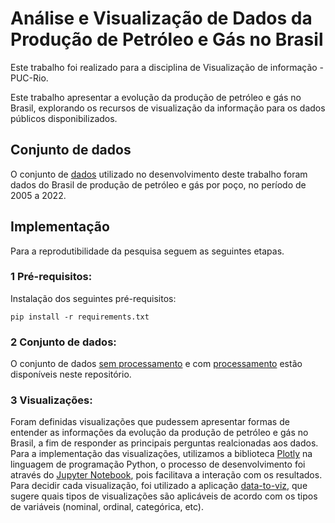 <h1> Análise e Visualização de Dados da Produção de Petróleo e Gás no Brasil </h1>
<p>Este trabalho foi realizado para a disciplina de Visualização de informação - PUC-Rio.</p>

Este trabalho apresentar a evolução da produção de petróleo e gás no Brasil, explorando os
recursos de visualização da informação para os dados públicos disponibilizados.

## Conjunto de dados
O conjunto de [dados](https://www.gov.br/anp/pt-br/centrais-de-conteudo/dados-abertos/producao-de-petroleo-e-gas-natural-por-poco) utilizado no desenvolvimento deste trabalho foram dados do Brasil
de produção de petróleo e gás por poço, no período de 2005 a 2022.

## Implementação
Para a reprodutibilidade da pesquisa seguem as seguintes etapas.

### 1 Pré-requisitos:
Instalação dos seguintes pré-requisitos: 

```
pip install -r requirements.txt
```

### 2 Conjunto de dados:
O conjunto de dados [sem processamento]() e com [processamento]() estão disponíveis neste repositório.

### 3 Visualizações:

Foram definidas visualizações que pudessem apresentar formas de entender as informações da evolução da produção de petróleo e gás no Brasil, a fim de responder as principais perguntas realcionadas aos dados. Para a implementação das visualizações, utilizamos a biblioteca [Plotly](https://plotly.com/) na linguagem de programação Python, o processo de desenvolvimento foi através do [Jupyter Notebook](https://jupyter.org/), pois facilitava a interação com os resultados. Para decidir cada visualização, foi utilizado a aplicação [data-to-viz](https://www.data-to-viz.com/), que sugere quais tipos de visualizações são aplicáveis de acordo com os tipos de variáveis (nominal, ordinal, categórica, etc).

